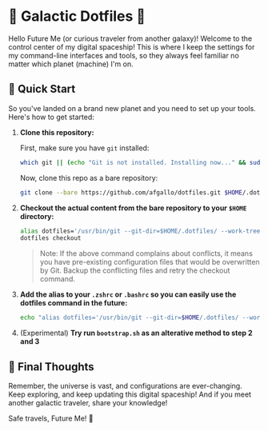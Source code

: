 # 🌌 Galactic Dotfiles 🌠

Hello Future Me (or curious traveler from another galaxy)! Welcome to the control center of my digital spaceship! This is where I keep the settings for my command-line interfaces and tools, so they always feel familiar no matter which planet (machine) I'm on.

## 🚀 Quick Start

So you've landed on a brand new planet and you need to set up your tools. Here's how to get started:

1. **Clone this repository:**

   First, make sure you have `git` installed:

   ```bash
   which git || (echo "Git is not installed. Installing now..." && sudo apt install git)
   ```

   Now, clone this repo as a bare repository:

   ```bash
   git clone --bare https://github.com/afgallo/dotfiles.git $HOME/.dotfiles
   ```

2. **Checkout the actual content from the bare repository to your `$HOME` directory:**

   ```bash
   alias dotfiles='/usr/bin/git --git-dir=$HOME/.dotfiles/ --work-tree=$HOME'
   dotfiles checkout
   ```

   > Note: If the above command complains about conflicts, it means you have pre-existing configuration files that would be overwritten by Git. Backup the conflicting files and retry the checkout command.

3. **Add the alias to your `.zshrc` or `.bashrc` so you can easily use the dotfiles command in the future:**

   ```bash
   echo "alias dotfiles='/usr/bin/git --git-dir=$HOME/.dotfiles/ --work-tree=$HOME'" >> $HOME/.zshrc
   ```

4. (Experimental) **Try run `bootstrap.sh` as an alterative method to step 2 and 3**

## 🌌 Final Thoughts

Remember, the universe is vast, and configurations are ever-changing. Keep exploring, and keep updating this digital spaceship! And if you meet another galactic traveler, share your knowledge!

Safe travels, Future Me! 🚀
